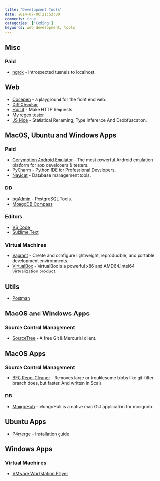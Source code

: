 ```yaml
---
title: "Development Tools"
date: 2014-07-06T21:53:00
comments: true
categories: ['Coding']
keywords: web development, tools
---
```


## Misc
### Paid
* [ngrok](https://ngrok.com/) - Introspected tunnels to localhost.

## Web
* [Codepen](http://codepen.io/) - a playground for the front end web.
* [Diff Checker](http://www.diffchecker.com/diff)
* [Hurl.it](http://www.hurl.it/) - Make HTTP Requests
* [My regex tester](http://www.myregextester.com/index.php)
* [JS Nice](http://jsnice.org/) - Statistical Renaming, Type Inference And Deobfuscation.


## MacOS, Ubuntu and Windows Apps
### Paid
* [Genymotion Android Emulator](https://www.genymotion.com/desktop/) - The most powerful Android emulation platform for app developers & testers.
* [PyCharm](https://www.jetbrains.com/pycharm/) - Python IDE
for Professional Developers.
* [Navicat](http://www.navicat.com/products) - Database management tools.

### DB
* [pgAdmin](http://www.pgadmin.org/) - PostgreSQL Tools.
* [MongoDB Compass](https://www.mongodb.com/products/compass)

### Editors
* [VS Code](https://code.visualstudio.com/)
* [Sublime Text](http://www.sublimetext.com/)

### Virtual Machines
* [Vagrant](http://www.vagrantup.com/) - Create and configure lightweight, reproducible, and portable development environments.
* [VirtualBox](https://www.virtualbox.org/) - VirtualBox is a powerful x86 and AMD64/Intel64 virtualization product.

## Utils
* [Postman](https://www.getpostman.com/)

## MacOS and Windows Apps

### Source Control Management
* [SourceTree](http://www.sourcetreeapp.com/) - A free Git & Mercurial client.

## MacOS Apps
### Source Control Management
* [BFG Repo-Cleaner](https://rtyley.github.io/bfg-repo-cleaner/) - Removes large or troublesome blobs like git-filter-branch does, but faster. And written in Scala

### DB
* [MongoHub](https://github.com/bububa/MongoHub-Mac) - MongoHub is a native mac GUI application for mongodb.

## Ubuntu Apps
* [P4merge](https://pempek.net/articles/2014/04/18/git-p4merge/) - Installation guide

## Windows Apps

### Virtual Machines
* [VMware Workstation Player](https://www.vmware.com/products/workstation-player.html)
